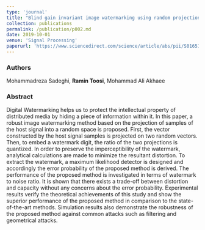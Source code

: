 ```yaml
---
type: 'journal'
title: "Blind gain invariant image watermarking using random projection approach"
collection: publications
permalink: /publication/p002.md
date: 2019-10-01
venue: 'Signal Processing'
paperurl: 'https://www.sciencedirect.com/science/article/abs/pii/S0165168419301914'
---
```


<h3> Authors </h3>
Mohammadreza Sadeghi, <b>Ramin Toosi</b>, Mohammad Ali Akhaee

<h3> Abstract </h3>
Digital Watermarking helps us to protect the intellectual property of distributed media by hiding a piece of information within it. In this paper, a robust image watermarking method based on the projection of samples of the host signal into a random space is proposed. First, the vector constructed by the host signal samples is projected on two random vectors. Then, to embed a watermark digit, the ratio of the two projections is quantized. In order to preserve the imperceptibility of the watermark, analytical calculations are made to minimize the resultant distortion. To extract the watermark, a maximum likelihood detector is designed and accordingly the error probability of the proposed method is derived. The performance of the proposed method is investigated in terms of watermark to noise ratio. It is shown that there exists a trade-off between distortion and capacity without any concerns about the error probability. Experimental results verify the theoretical achievements of this study and show the superior performance of the proposed method in comparison to the state-of-the-art methods. Simulation results also demonstrate the robustness of the proposed method against common attacks such as filtering and geometrical attacks.
